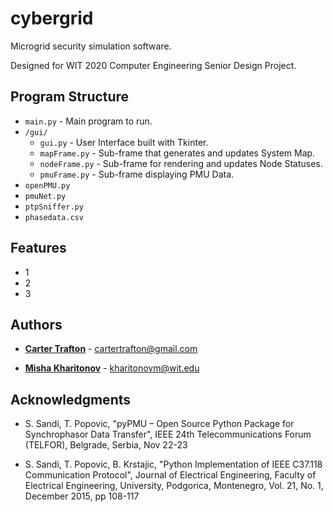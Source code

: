 # cybergrid

Microgrid security simulation software.

Designed for WIT 2020 Computer Engineering Senior Design Project. 


## Program Structure
- ``main.py`` - Main program to run.
- ``/gui/``
    - ``gui.py`` - User Interface built with Tkinter.
    - ``mapFrame.py`` - Sub-frame that generates and updates System Map.
    - ``nodeFrame.py`` - Sub-frame for rendering and updates Node Statuses.
    - ``pmuFrame.py`` - Sub-frame displaying PMU Data.
- ``openPMU.py`` 
- ``pmuNet.py``
- ``ptpSniffer.py``
- ``phasedata.csv``

## Features
- 1
- 2
- 3

## Authors

* [**Carter Trafton**](https://github.com/cartertrafton) - cartertrafton@gmail.com

* [**Misha Kharitonov**](https://github.com/mishakh) - kharitonovm@wit.edu


## Acknowledgments

* S. Sandi, T. Popovic, "pyPMU – Open Source Python Package for Synchrophasor Data Transfer", 
    IEEE 24th Telecommunications Forum (TELFOR), Belgrade, Serbia, Nov 22-23

* S. Sandi, T. Popovic, B. Krstajic, "Python Implementation of IEEE C37.118 Communication Protocol", 
    Journal of Electrical Engineering, Faculty of Electrical Engineering, University, Podgorica, Montenegro,
    Vol. 21, No. 1, December 2015, pp 108-117
